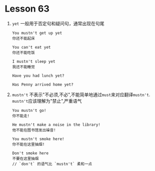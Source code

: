 # Lesson 63

1. `yet` 一般用于否定句和疑问句，通常出现在句尾

   ```
   You mustn't get up yet
   你还不能起床

   You can't eat yet
   你还不能吃饭

   I mustn't sleep yet
   我还不能睡觉

   Have you had lunch yet?

   Has Penny arrived home yet?
   ```

2. `mustn't` 不表示"不必须,不必",不能简单地通过`must`来对应翻译`mustn't`. `mustn't`应该理解为"禁止",严重语气

   ```
   You mustn't go!
   你不能走!

   He mustn't make a noise in the library!
   他不能在图书馆发出噪音!

   You mustn't smoke here!
   你不能在这里抽烟!

   Don't smoke here
   不要在这里抽烟
   // `don't` 的语气比 `mustn't` 柔和一点
   ```
